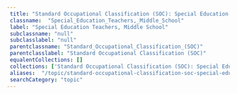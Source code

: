 ```yaml
--- 
 title: "Standard Occupational Classification (SOC): Special Education Teachers, Middle School" 
 classname:  "Special_Education_Teachers,_Middle_School" 
 label: "Special Education Teachers, Middle School" 
 subclassname: "null" 
 subclasslabel: "null" 
 parentclassname: "Standard_Occupational_Classification_(SOC)" 
 parentclasslabel: "Standard Occupational Classification (SOC)" 
 equalentCollections: [] 
 collections: ['Standard Occupational Classification (SOC): Special Education Teachers, Middle School']
 aliases:  "/topic/standard-occupational-classification-soc-special-education-teachers-middle-school"  
 searchCategory: "topic" 
---
```

